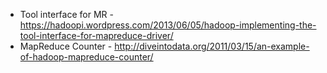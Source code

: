 
* Tool interface for MR - https://hadoopi.wordpress.com/2013/06/05/hadoop-implementing-the-tool-interface-for-mapreduce-driver/
* MapReduce Counter - http://diveintodata.org/2011/03/15/an-example-of-hadoop-mapreduce-counter/